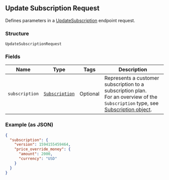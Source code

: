 ## Update Subscription Request

Defines parameters in a
[UpdateSubscription](#endpoint-subscriptions-updatesubscription) endpoint 
request.

### Structure

`UpdateSubscriptionRequest`

### Fields

| Name | Type | Tags | Description |
|  --- | --- | --- | --- |
| `subscription` | [`Subscription`](/doc/models/subscription.md) | Optional | Represents a customer subscription to a subscription plan.<br>For an overview of the `Subscription` type, see <br>[Subscription object](https://developer.squareup.com/docs/docs/subscriptions-api/overview#subscription-object-overview). |

### Example (as JSON)

```json
{
  "subscription": {
    "version": 1594155459464,
    "price_override_money": {
      "amount": 2000,
      "currency": "USD"
    }
  }
}
```


